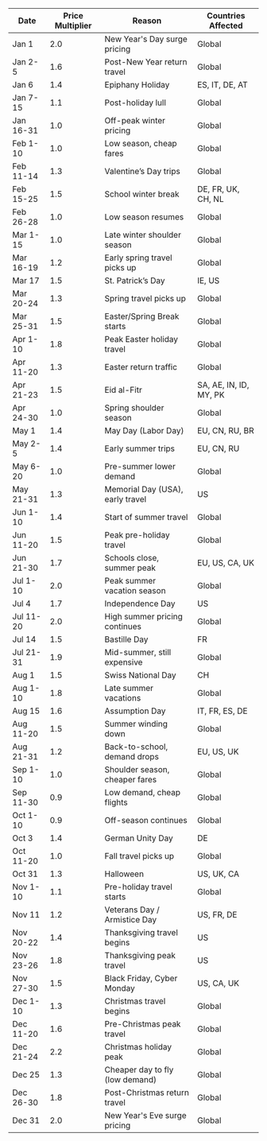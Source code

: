 
| Date       | Price Multiplier | Reason                        | Countries Affected |
|------------|----------------|--------------------------------|--------------------|
| Jan 1      | 2.0            | New Year's Day surge pricing   | Global            |
| Jan 2-5    | 1.6            | Post-New Year return travel   | Global            |
| Jan 6      | 1.4            | Epiphany Holiday              | ES, IT, DE, AT    |
| Jan 7-15   | 1.1            | Post-holiday lull             | Global            |
| Jan 16-31  | 1.0            | Off-peak winter pricing       | Global            |
| Feb 1-10   | 1.0            | Low season, cheap fares       | Global            |
| Feb 11-14  | 1.3            | Valentine’s Day trips         | Global            |
| Feb 15-25  | 1.5            | School winter break           | DE, FR, UK, CH, NL |
| Feb 26-28  | 1.0            | Low season resumes            | Global            |
| Mar 1-15   | 1.0            | Late winter shoulder season   | Global            |
| Mar 16-19  | 1.2            | Early spring travel picks up  | Global            |
| Mar 17     | 1.5            | St. Patrick’s Day             | IE, US            |
| Mar 20-24  | 1.3            | Spring travel picks up        | Global            |
| Mar 25-31  | 1.5            | Easter/Spring Break starts    | Global            |
| Apr 1-10   | 1.8            | Peak Easter holiday travel    | Global            |
| Apr 11-20  | 1.3            | Easter return traffic         | Global            |
| Apr 21-23  | 1.5            | Eid al-Fitr                   | SA, AE, IN, ID, MY, PK |
| Apr 24-30  | 1.0            | Spring shoulder season        | Global            |
| May 1      | 1.4            | May Day (Labor Day)           | EU, CN, RU, BR    |
| May 2-5    | 1.4            | Early summer trips            | EU, CN, RU        |
| May 6-20   | 1.0            | Pre-summer lower demand       | Global            |
| May 21-31  | 1.3            | Memorial Day (USA), early travel | US            |
| Jun 1-10   | 1.4            | Start of summer travel        | Global            |
| Jun 11-20  | 1.5            | Peak pre-holiday travel       | Global            |
| Jun 21-30  | 1.7            | Schools close, summer peak    | EU, US, CA, UK    |
| Jul 1-10   | 2.0            | Peak summer vacation season   | Global            |
| Jul 4      | 1.7            | Independence Day              | US                |
| Jul 11-20  | 2.0            | High summer pricing continues | Global            |
| Jul 14     | 1.5            | Bastille Day                  | FR                |
| Jul 21-31  | 1.9            | Mid-summer, still expensive   | Global            |
| Aug 1      | 1.5            | Swiss National Day            | CH                |
| Aug 1-10   | 1.8            | Late summer vacations         | Global            |
| Aug 15     | 1.6            | Assumption Day                | IT, FR, ES, DE    |
| Aug 11-20  | 1.5            | Summer winding down           | Global            |
| Aug 21-31  | 1.2            | Back-to-school, demand drops  | EU, US, UK        |
| Sep 1-10   | 1.0            | Shoulder season, cheaper fares | Global            |
| Sep 11-30  | 0.9            | Low demand, cheap flights     | Global            |
| Oct 1-10   | 0.9            | Off-season continues          | Global            |
| Oct 3      | 1.4            | German Unity Day              | DE                |
| Oct 11-20  | 1.0            | Fall travel picks up          | Global            |
| Oct 31     | 1.3            | Halloween                     | US, UK, CA        |
| Nov 1-10   | 1.1            | Pre-holiday travel starts     | Global            |
| Nov 11     | 1.2            | Veterans Day / Armistice Day  | US, FR, DE        |
| Nov 20-22  | 1.4            | Thanksgiving travel begins    | US                |
| Nov 23-26  | 1.8            | Thanksgiving peak travel      | US                |
| Nov 27-30  | 1.5            | Black Friday, Cyber Monday    | US, CA, UK        |
| Dec 1-10   | 1.3            | Christmas travel begins       | Global            |
| Dec 11-20  | 1.6            | Pre-Christmas peak travel     | Global            |
| Dec 21-24  | 2.2            | Christmas holiday peak        | Global            |
| Dec 25     | 1.3            | Cheaper day to fly (low demand) | Global         |
| Dec 26-30  | 1.8            | Post-Christmas return travel  | Global            |
| Dec 31     | 2.0            | New Year's Eve surge pricing  | Global            |
